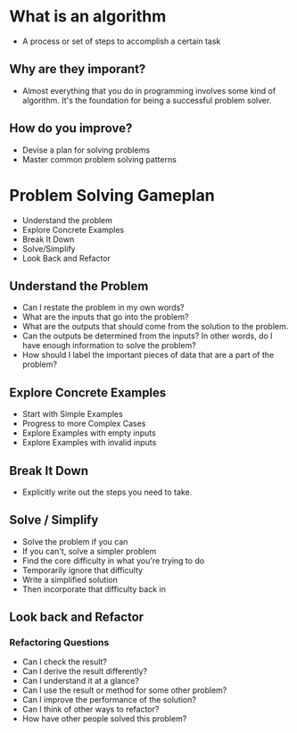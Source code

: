 # What is an algorithm
* A process or set of steps to accomplish a certain task

## Why are they imporant?
* Almost everything that you do in programming involves some kind of algorithm. It's the foundation for being a successful problem solver.

## How do you improve?
* Devise a plan for solving problems
* Master common problem solving patterns

# Problem Solving Gameplan
* Understand the problem
* Explore Concrete Examples
* Break It Down
* Solve/Simplify
* Look Back and Refactor

## Understand the Problem
* Can I restate the problem in my own words?
* What are the inputs that go into the problem?
* What are the outputs that should come from the solution to the problem.
* Can the outputs be determined from the inputs? In other words, do I have enough information to solve the problem?
* How should I label the important pieces of data that are a part of the problem?

## Explore Concrete Examples
* Start with Simple Examples
* Progress to more Complex Cases
* Explore Examples with empty inputs
* Explore Examples with invalid inputs

## Break It Down
* Explicitly write out the steps you need to take.

## Solve / Simplify
* Solve the problem if you can
* If you can't, solve a simpler problem
* Find the core difficulty in what you're trying to do
* Temporarily ignore that difficulty
* Write a simplified solution
* Then incorporate that difficulty back in

## Look back and Refactor
### Refactoring Questions
* Can I check the result?
* Can I derive the result differently?
* Can I understand it at a glance?
* Can I use the result or method for some other problem?
* Can I improve the performance of the solution?
* Can I think of other ways to refactor?
* How have other people solved this problem?








